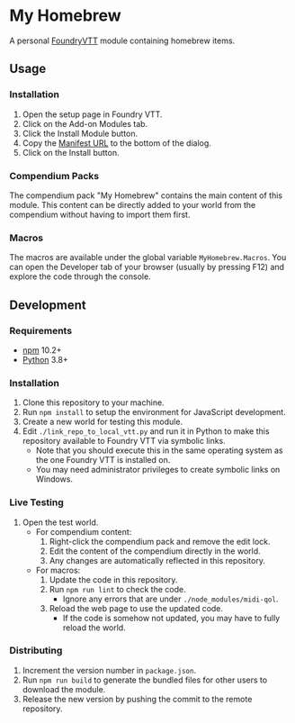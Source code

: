 # My Homebrew

A personal [FoundryVTT](https://foundryvtt.com) module containing homebrew items.

## Usage

### Installation

1. Open the setup page in Foundry VTT.
2. Click on the Add-on Modules tab.
3. Click the Install Module button.
4. Copy the [Manifest URL](https://raw.githubusercontent.com/DarkLight1337/my-homebrew/master/dist/module.json) to the bottom of the dialog.
5. Click on the Install button.

### Compendium Packs

The compendium pack "My Homebrew" contains the main content of this module. This content can be directly added to your world from the compendium without having to import them first.

### Macros

The macros are available under the global variable `MyHomebrew.Macros`. You can open the Developer tab of your browser (usually by pressing F12) and explore the code through the console.

## Development

### Requirements

- [npm](https://www.npmjs.com) 10.2+
- [Python](https://www.python.org) 3.8+

### Installation

1. Clone this repository to your machine.
2. Run `npm install` to setup the environment for JavaScript development.
3. Create a new world for testing this module.
4. Edit `./link_repo_to_local_vtt.py` and run it in Python to make this repository available to Foundry VTT via symbolic links.
    - Note that you should execute this in the same operating system as the one Foundry VTT is installed on.
    - You may need administrator privileges to create symbolic links on Windows.

### Live Testing

1. Open the test world.
    - For compendium content:
        1. Right-click the compendium pack and remove the edit lock.
        2. Edit the content of the compendium directly in the world.
        3. Any changes are automatically reflected in this repository.
    - For macros:
        1. Update the code in this repository.
        2. Run `npm run lint` to check the code.
            - Ignore any errors that are under `./node_modules/midi-qol`.
        3. Reload the web page to use the updated code.
            - If the code is somehow not updated, you may have to fully reload the world.

### Distributing

1. Increment the version number in `package.json`.
2. Run `npm run build` to generate the bundled files for other users to download the module.
3. Release the new version by pushing the commit to the remote repository.
